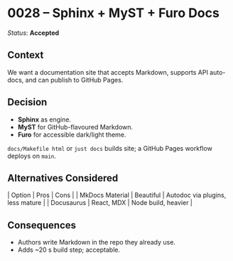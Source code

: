 # 0028 – Sphinx + MyST + Furo Docs

*Status*: **Accepted**

## Context

We want a documentation site that accepts Markdown, supports API auto-docs, and
can publish to GitHub Pages.

## Decision

* **Sphinx** as engine.
* **MyST** for GitHub-flavoured Markdown.
* **Furo** for accessible dark/light theme.

`docs/Makefile html` or `just docs` builds site; a GitHub Pages workflow deploys
on `main`.

## Alternatives Considered

\| Option | Pros | Cons |
\| MkDocs Material | Beautiful | Autodoc via plugins, less mature |
\| Docusaurus | React, MDX | Node build, heavier |

## Consequences

* Authors write Markdown in the repo they already use.
* Adds \~20 s build step; acceptable.
